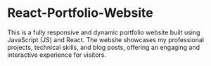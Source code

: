 # React-Portfolio-Website
This is a fully responsive and dynamic portfolio website built using JavaScript (JS) and React. The website showcases my professional projects, technical skills, and blog posts, offering an engaging and interactive experience for visitors.
